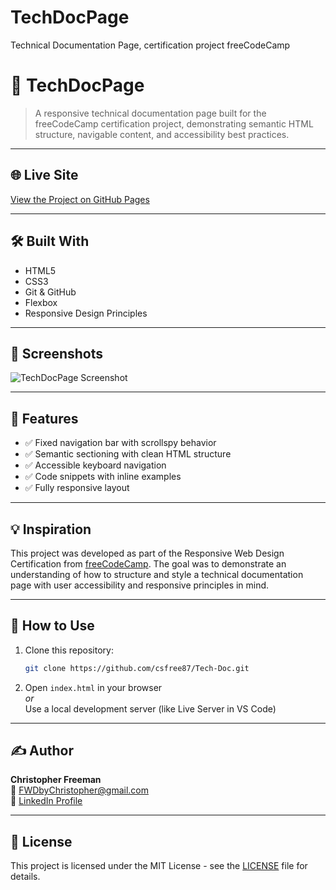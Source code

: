 # TechDocPage
 Technical Documentation Page, certification project freeCodeCamp

# 📘 TechDocPage

> A responsive technical documentation page built for the freeCodeCamp certification project, demonstrating semantic HTML structure, navigable content, and accessibility best practices.

---

## 🌐 Live Site  
[View the Project on GitHub Pages](https://cfree87.github.io/Tech-Doc/)

---

## 🛠️ Built With  
- HTML5  
- CSS3  
- Git & GitHub  
- Flexbox  
- Responsive Design Principles  

---

## 📸 Screenshots  
![TechDocPage Screenshot](Assets/images/techdoc-screenshot.png)

---

## 📄 Features  
- ✅ Fixed navigation bar with scrollspy behavior  
- ✅ Semantic sectioning with clean HTML structure  
- ✅ Accessible keyboard navigation  
- ✅ Code snippets with inline examples  
- ✅ Fully responsive layout  

---

## 💡 Inspiration  
This project was developed as part of the Responsive Web Design Certification from [freeCodeCamp](https://www.freecodecamp.org). The goal was to demonstrate an understanding of how to structure and style a technical documentation page with user accessibility and responsive principles in mind.

---

## 🚀 How to Use  
1. Clone this repository:
   ```bash
   git clone https://github.com/csfree87/Tech-Doc.git
   ```

2. Open `index.html` in your browser  
   _or_  
   Use a local development server (like Live Server in VS Code)  

---

## ✍️ Author  
**Christopher Freeman**  
📧 [FWDbyChristopher@gmail.com](mailto:FWDbyChristopher@gmail.com)  
🔗 [LinkedIn Profile](https://www.linkedin.com/in/christopher-freeman-05497322a/)

---

## 📘 License  
This project is licensed under the MIT License - see the [LICENSE](LICENSE) file for details.